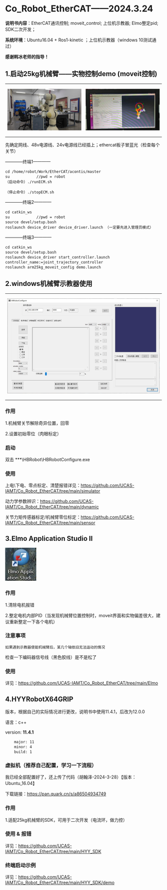 # Co_Robot_EtherCAT——2024.3.24
**说明书内容**：EtherCAT通讯控制; moveit_control; 上位机示教器; Elmo整定pid; SDK二次开发；

**系统环境**：Ubuntu16.04 + Ros1-kinetic ；上位机示教器（windows 10测试通过）

**感谢韩冰老师的指导！**

## 1.启动25kg机械臂——实物控制demo (moveit控制)
<div align="center">
<table>
<tr>
<td>

![image](https://github.com/UCAS-IAMT/Co_Robot_EtherCAT/blob/main/images/1.1.jpg)   

</td>
<td>

![image](https://github.com/UCAS-IAMT/Co_Robot_EtherCAT/blob/main/images/1.2.jpg)   

</td>
</tr>
</table>
</div>

先确定网线、48v电源线、24v电源线已经插上；ethercat板子冒蓝光（检查每个关节）

————终端1————
```
cd /home/robot/Work/EtherCAT/acontis/master
su            //pwd = robot
（启动命令）./runECM.sh

（停止命令）./stopECM.sh
```

————终端2————
```
cd catkin_ws
su            //pwd = robot
source devel/setup.bash
roslaunch device_driver device_driver.launch （一定要先进入管理员模式）
```

————终端3————
```
cd catkin_ws
source devel/setup.bash
roslaunch device_driver start_controller.launch controller_name:=joint_trajectory_controller
roslaunch arm25kg_moveit_config demo.launch
```

## 2.windows机械臂示教器使用
<div align="center">
<table>
<tr>
<td>

![](https://github.com/UCAS-IAMT/Co_Robot_EtherCAT/blob/main/images/2.1.jpg)  

</td>
</tr>
</table>
</div>

### 作用
1.机械臂关节解除奇异位置，回零

2.设置初始零位（肉眼标定）

### 启动
双击 ***\HBRobot\HBRobotConfigure.exe

### 使用
上电\下电、零点标定、清楚报错详见：https://github.com/UCAS-IAMT/Co_Robot_EtherCAT/tree/main/simulator

动力学参数辨识：https://github.com/UCAS-IAMT/Co_Robot_EtherCAT/tree/main/dynamic

关节力矩传感器标定/机械臂零位标定：https://github.com/UCAS-IAMT/Co_Robot_EtherCAT/tree/main/sensor

## 3.Elmo Application Studio II

![](https://github.com/UCAS-IAMT/Co_Robot_EtherCAT/blob/main/images/m0.jpg)  

### 作用
1.清除电机报错

2.整定电机内部PID（当发现机械臂位置控制时，moveit界面和实物偏差很大，建议重新整定一下各个电机）

### 注意事项
```
如果遇到示教器使能机械臂后，某几个轴依旧无法运动的情况
```
检查一下编码器信号线（黑色胶线）是不是松了

### 使用
详见：https://github.com/UCAS-IAMT/Co_Robot_EtherCAT/tree/main/Elmo

## 4.HYYRobotX64GRIP
版本，根据自己的实际情况进行更改，说明书中使用11.4.1，后改为12.0.0

语言：c++

 version: **11.4.1**
```
    major: 11
    minor: 4
    build: 1
```
### 虚拟机（推荐自己配置，学习一下流程）
我已经全部配置好了，还上传了代码（胡翰泽-2024-3-28）【版本：Ubuntu_16.04】

下载链接：https://pan.quark.cn/s/a86504934749

### 作用
1.适配25kg机械臂的SDK，可用于二次开发（电流环，做力控）

### 使用 & 报错
详见：https://github.com/UCAS-IAMT/Co_Robot_EtherCAT/tree/main/HYY_SDK

### 终端启动示例
详见：https://github.com/UCAS-IAMT/Co_Robot_EtherCAT/tree/main/HYY_SDK/demo
